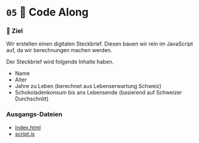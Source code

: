 # ``05`` 🎨 Code Along

### 🏁 Ziel
Wir erstellen einen digitalen Steckbrief. Diesen bauen wir rein im JavaScript auf, da wir berechnungen machen werden. 

Der Steckbrief wird folgende Inhalte haben.
- Name
- Alter
- Jahre zu Leben (berechnet aus Lebenserwartung Schweiz)
- Schokoladenkonsum bis ans Lebensende (basierend auf Schweizer Durchschnitt)

### Ausgangs-Dateien
- [index.html](./index.html)
- [script.js](./script.js)
